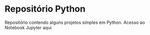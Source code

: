 # Repositório Python

Repositório contendo alguns projetos simples em Python. Acesso ao Notebook Jupyter aqui